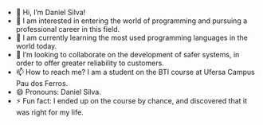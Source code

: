 - 👋 Hi, I’m Daniel Silva!
- 👀 I am interested in entering the world of programming and pursuing a professional career in this field.
- 🌱 I am currently learning the most used programming languages ​​in the world today.
- 💞️ I’m looking to collaborate on the development of safer systems, in order to offer greater reliability to customers.
- 📫 How to reach me? I am a student on the BTI course at Ufersa Campus Pau dos Ferros.
- 😄 Pronouns: Daniel Silva.
- ⚡ Fun fact: I ended up on the course by chance, and discovered that it was right for my life.

<!---
dansil69/dansil69 is a ✨ special ✨ repository because its `README.md` (this file) appears on your GitHub profile.
You can click the Preview link to take a look at your changes.
--->
